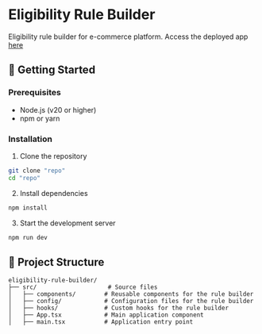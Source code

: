 # Eligibility Rule Builder

Eligibility rule builder for e-commerce platform. Access the deployed app [here](https://eligibility-rule-builder.netlify.app/)

## 🚀 Getting Started

### Prerequisites

- Node.js (v20 or higher)
- npm or yarn

### Installation

1. Clone the repository

```bash
git clone "repo"
cd "repo"
```

2. Install dependencies

```bash
npm install
```

3. Start the development server

```bash
npm run dev
```

## 📁 Project Structure

```
eligibility-rule-builder/
├── src/                    # Source files
│   ├── components/        # Reusable components for the rule builder
│   ├── config/            # Configuration files for the rule builder
│   ├── hooks/             # Custom hooks for the rule builder
│   ├── App.tsx            # Main application component
│   ├── main.tsx           # Application entry point
```
